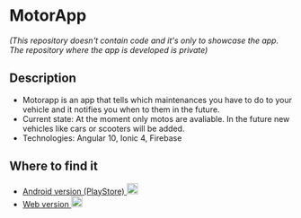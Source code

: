 # MotorApp
*(This repository doesn't contain code and it's only to showcase the app. The repository where the app is developed is private)*

## Description
- Motorapp is an app that tells which maintenances you have to do to your vehicle and it notifies you when to them in the future. 
- Current state: At the moment only motos are avaliable. In the future new vehicles like cars or scooters will be added.
- Technologies: Angular 10, Ionic 4, Firebase

## Where to find it
- [Android version (PlayStore) <img src="https://user-images.githubusercontent.com/7905080/140509226-008166b4-f368-4b81-b208-9e1e49b32ea0.png" width="20" height="20" />
](https://play.google.com/store/apps/details?id=com.msoler.motoapp&hl=es_PA&gl=US) 
- [Web version <img src="https://user-images.githubusercontent.com/7905080/140510108-2402daa5-b869-4422-a533-b4684961ff1e.png" width="20" height="20" />](https://motoapp-72e75.web.app)

